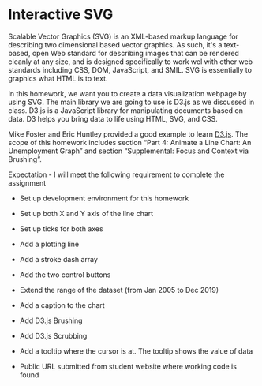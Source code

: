 # Interactive SVG

Scalable Vector Graphics (SVG) is an XML-based markup language for describing two dimensional based vector graphics. As such, it's a text-based, open Web standard for describing images that can be rendered cleanly at any size, and is designed specifically to work wel with other web standards including CSS, DOM, JavaScript, and SMIL. SVG is essentially to graphics what HTML is to text.

In this homework, we want you to create a data visualization webpage by using SVG. The main library we are going to use is D3.js as we discussed in class. D3.js is a JavaScript library for manipulating documents based on data. D3 helps you bring data to life using HTML, SVG, and CSS.

Mike Foster and Eric Huntley provided a good example to learn [D3.js](http://duspviz.mit.edu/d3-workshop/transitions-animation/). The scope of this homework includes section “Part 4: Animate a Line Chart: An Unemployment Graph” and section “Supplemental: Focus and Context via Brushing”.

Expectation - I will meet the following requirement to complete the assignment

* Set up development environment for this homework

* Set up both X and Y axis of the line chart

* Set up ticks for both axes

* Add a plotting line

* Add a stroke dash array

* Add the two control buttons

* Extend the range of the dataset (from Jan 2005 to Dec 2019)

* Add a caption to the chart

* Add D3.js Brushing

* Add D3.js Scrubbing

* Add a tooltip where the cursor is at. The tooltip shows the value of data

* Public URL submitted from student website where working code is found
